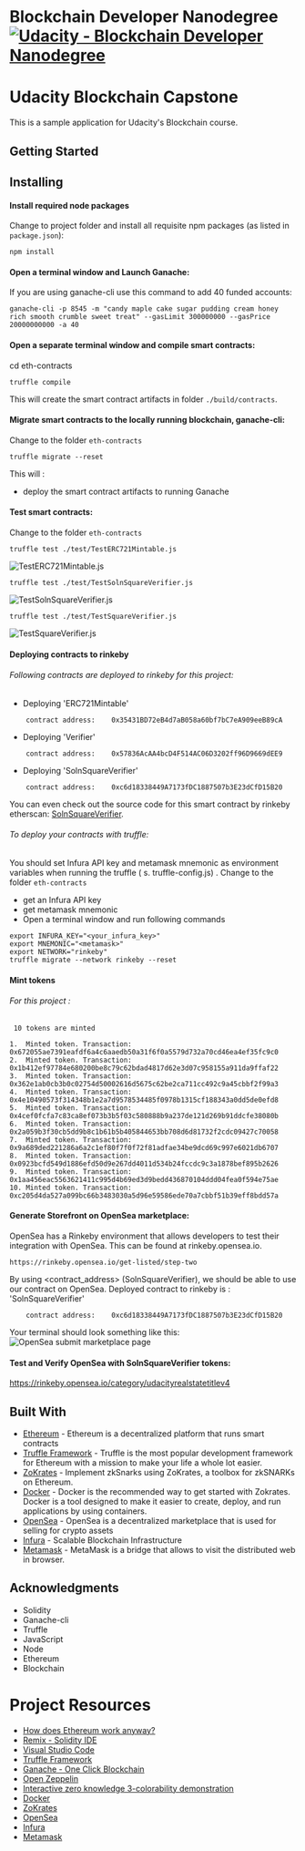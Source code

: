 # Blockchain Developer Nanodegree [![Udacity - Blockchain Developer Nanodegree](https://bit.ly/2svzNOI)](https://www.udacity.com/blockchain)

# Udacity Blockchain Capstone
This is a sample application for Udacity's Blockchain course. 

## Getting Started

## Installing


#### Install required node packages 
Change to project folder and install all requisite npm packages (as listed in ```package.json```):

```
npm install
```

#### Open a  terminal window and Launch Ganache:
If you are using ganache-cli use this command to add 40 funded accounts:

```
ganache-cli -p 8545 -m "candy maple cake sugar pudding cream honey rich smooth crumble sweet treat" --gasLimit 300000000 --gasPrice 20000000000 -a 40

```

#### Open a separate terminal window and  compile smart contracts:
cd eth-contracts

```
truffle compile
```

This will create the smart contract artifacts in folder ```./build/contracts```.

#### Migrate smart contracts to the locally running blockchain, ganache-cli:
Change to the folder ```eth-contracts```

```
truffle migrate --reset
```
This will :
  - deploy the smart contract artifacts to running Ganache 
 
#### Test smart contracts:
Change to the folder ```eth-contracts``` 
```
truffle test ./test/TestERC721Mintable.js 
```

![TestERC721Mintable.js](images/TestERC721Mintable.png)

```
truffle test ./test/TestSolnSquareVerifier.js  
```

![TestSolnSquareVerifier.js](images/TestSolnSquareVerifier.png)


```
truffle test ./test/TestSquareVerifier.js  
```

![TestSquareVerifier.js](images/TestSquareVerifier.png)


#### Deploying contracts to rinkeby
###### Following contracts are deployed to rinkeby for this project:
* Deploying 'ERC721Mintable'
```
    contract address:    0x35431BD72eB4d7aB058a60bf7bC7eA909eeB89cA
```
* Deploying 'Verifier'
```
    contract address:    0x57836AcAA4bcD4F514AC06D3202ff96D9669dEE9
```
* Deploying 'SolnSquareVerifier'
```
    contract address:    0xc6d18338449A7173fDC1887507b3E23dCfD15B20
```

You can even check out the source code for this smart contract by rinkeby etherscan:
  [SolnSquareVerifier](https://rinkeby.etherscan.io/address/0xc6d18338449A7173fDC1887507b3E23dCfD15B20).
  
###### To deploy your contracts with truffle:
You should set Infura API key and metamask mnemonic as environment variables when running the truffle ( s. truffle-config.js) .
Change to the folder ```eth-contracts``` 
*  get an Infura API key
*  get metamask mnemonic
*  Open a  terminal window and run following commands
```
export INFURA_KEY="<your_infura_key>"
export MNEMONIC="<metamask>"
export NETWORK="rinkeby"
truffle migrate --network rinkeby --reset
```

#### Mint tokens
###### For this project :
```
 10 tokens are minted

1.  Minted token. Transaction: 0x672055ae7391eafdf6a4c6aaedb50a31f6f0a5579d732a70cd46ea4ef35fc9c0
2.  Minted token. Transaction: 0x1b412ef97784e680200be8c79c62bdad4817d62e3d07c958155a911da9ffaf22 
3.  Minted token. Transaction: 0x362e1ab0cb3b0c02754d50002616d5675c62be2ca711cc492c9a45cbbf2f99a3
4.  Minted token. Transaction: 0x4e10490573f314348b1e2a7d9578534485f0978b1315cf188343a0dd5de0efd8
5.  Minted token. Transaction: 0x4cef0fcfa7c83ca8ef073b3b5f03c580888b9a237de121d269b91ddcfe38080b
6.  Minted token. Transaction: 0x2a059b3f30cb5dd9b8c1b61b5b405844653bb708d6d81732f2cdc09427c70058 
7.  Minted token. Transaction: 0x9a689ded221286a6a2c1ef80f7f0f72f81adfae34be9dcd69c997e6021db6707
8.  Minted token. Transaction: 0x0923bcfd549d1886efd50d9e267dd4011d534b24fccdc9c3a1878bef895b2626
9.  Minted token. Transaction: 0x1aa456eac5563621411c995d4b69ed3d9bedd436870104ddd04fea0f594e75ae 
10. Minted token. Transaction: 0xc205d4da527a099bc66b3483030a5d96e59586ede70a7cbbf51b39eff8bdd57a

```
#### Generate Storefront on OpenSea marketplace:
OpenSea has a Rinkeby environment that allows developers to test their integration with OpenSea. 
This can be found at rinkeby.opensea.io. 

    https://rinkeby.opensea.io/get-listed/step-two

By using <contract_address> (SolnSquareVerifier), we should be able to use our contract  on OpenSea. 
Deployed contract to rinkeby is :  'SolnSquareVerifier'
```
    contract address:    0xc6d18338449A7173fDC1887507b3E23dCfD15B20
```

Your terminal should look something like this:
![OpenSea submit marketplace page](images/UdacityRealStateTitleV4.png)

#### Test and Verify OpenSea with  SolnSquareVerifier tokens:

https://rinkeby.opensea.io/category/udacityrealstatetitlev4


## Built With

* [Ethereum](https://www.ethereum.org/) - Ethereum is a decentralized platform that runs smart contracts
* [Truffle Framework](http://truffleframework.com/) - Truffle is the most popular development framework for Ethereum with a mission to make your life a whole lot easier.
* [ZoKrates](https://github.com/Zokrates/ZoKrates) - Implement zkSnarks using ZoKrates, a toolbox for zkSNARKs on Ethereum.
* [Docker](https://docs.docker.com/install/) - Docker is the recommended way to get started with Zokrates. Docker is a tool designed to make it easier to create, deploy, and run applications by using containers.
* [OpenSea](https://docs.opensea.io/docs) - OpenSea is a decentralized marketplace that is used for selling for crypto assets
* [Infura](https://infura.io/) - Scalable Blockchain Infrastructure
* [Metamask](https://metamask.io/) - MetaMask is a bridge that allows to visit the distributed web in browser.

## Acknowledgments
* Solidity
* Ganache-cli
* Truffle
* JavaScript
* Node
* Ethereum
* Blockchain

# Project Resources
* [How does Ethereum work anyway?](https://medium.com/@preethikasireddy/how-does-ethereum-work-anyway-22d1df506369)
* [Remix - Solidity IDE](https://remix.ethereum.org/)
* [Visual Studio Code](https://code.visualstudio.com/)
* [Truffle Framework](https://truffleframework.com/)
* [Ganache - One Click Blockchain](https://truffleframework.com/ganache)
* [Open Zeppelin ](https://openzeppelin.org/)
* [Interactive zero knowledge 3-colorability demonstration](http://web.mit.edu/~ezyang/Public/graph/svg.html)
* [Docker](https://docs.docker.com/install/)
* [ZoKrates](https://github.com/Zokrates/ZoKrates)
* [OpenSea](https://docs.opensea.io/docs)
* [Infura](https://infura.io/)
* [Metamask](https://metamask.io/)
